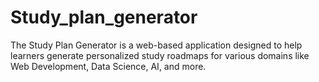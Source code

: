 # Study_plan_generator
The Study Plan Generator is a web-based application designed to help learners generate personalized study roadmaps for various domains like Web Development, Data Science, AI, and more. 
